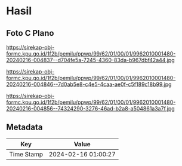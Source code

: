 # Hasil

## Foto C Plano

https://sirekap-obj-formc.kpu.go.id/1f2b/pemilu/ppwp/99/62/01/00/01/9962010001480-20240216-004837--d704fe5a-7245-4360-83da-b967dbf42a44.jpg

https://sirekap-obj-formc.kpu.go.id/1f2b/pemilu/ppwp/99/62/01/00/01/9962010001480-20240216-004846--7d0ab5e8-c4e5-4caa-ae0f-c5f189c18b99.jpg

https://sirekap-obj-formc.kpu.go.id/1f2b/pemilu/ppwp/99/62/01/00/01/9962010001480-20240216-004856--74324290-3276-46ad-b2a8-a504861a3a7f.jpg


## Metadata

| Key        | Value               |
| ---------- | ------------------- |
| Time Stamp | 2024-02-16 01:00:27 |



